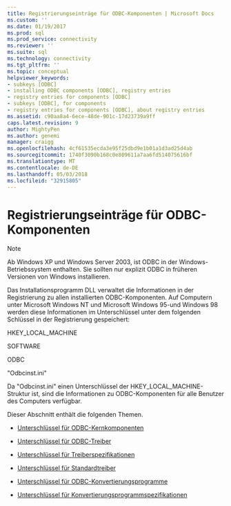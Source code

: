 ```yaml
---
title: Registrierungseinträge für ODBC-Komponenten | Microsoft Docs
ms.custom: ''
ms.date: 01/19/2017
ms.prod: sql
ms.prod_service: connectivity
ms.reviewer: ''
ms.suite: sql
ms.technology: connectivity
ms.tgt_pltfrm: ''
ms.topic: conceptual
helpviewer_keywords:
- subkeys [ODBC]
- installing ODBC components [ODBC], registry entries
- registry entries for components [ODBC]
- subkeys [ODBC], for components
- registry entries for components [ODBC], about registry entries
ms.assetid: c90aa8a4-6ece-48de-901c-17d23739a9ff
caps.latest.revision: 9
author: MightyPen
ms.author: genemi
manager: craigg
ms.openlocfilehash: 4cf61535ecda3e95f25dbd9e1b01a1d3ad25d4ab
ms.sourcegitcommit: 1740f3090b168c0e809611a7aa6fd514075616bf
ms.translationtype: MT
ms.contentlocale: de-DE
ms.lasthandoff: 05/03/2018
ms.locfileid: "32915805"
---
```

# <a name="registry-entries-for-odbc-components"></a>Registrierungseinträge für ODBC-Komponenten
> [!NOTE]  
>  Ab Windows XP und Windows Server 2003, ist ODBC in der Windows-Betriebssystem enthalten. Sie sollten nur explizit ODBC in früheren Versionen von Windows installieren.  
  
 Das Installationsprogramm DLL verwaltet die Informationen in der Registrierung zu allen installierten ODBC-Komponenten. Auf Computern unter Microsoft Windows NT und Microsoft Windows 95-und Windows 98 werden diese Informationen im Unterschlüssel unter dem folgenden Schlüssel in der Registrierung gespeichert:  
  
 HKEY_LOCAL_MACHINE  
  
 SOFTWARE  
  
 ODBC  
  
 "Odbcinst.ini"  
  
 Da "Odbcinst.ini" einen Unterschlüssel der HKEY_LOCAL_MACHINE-Struktur ist, sind die Informationen zu ODBC-Komponenten für alle Benutzer des Computers verfügbar.  
  
 Dieser Abschnitt enthält die folgenden Themen.  
  
-   [Unterschlüssel für ODBC-Kernkomponenten](../../../odbc/reference/install/odbc-core-subkey.md)  
  
-   [Unterschlüssel für ODBC-Treiber](../../../odbc/reference/install/odbc-drivers-subkey.md)  
  
-   [Unterschlüssel für Treiberspezifikationen](../../../odbc/reference/install/driver-specification-subkeys.md)  
  
-   [Unterschlüssel für Standardtreiber](../../../odbc/reference/install/default-driver-subkey.md)  
  
-   [Unterschlüssel für ODBC-Konvertierungsprogramme](../../../odbc/reference/install/odbc-translators-subkey.md)  
  
-   [Unterschlüssel für Konvertierungsprogrammspezifikationen](../../../odbc/reference/install/translator-specification-subkeys.md)
